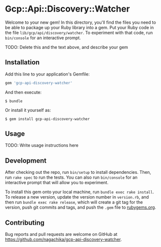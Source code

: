 # Gcp::Api::Discovery::Watcher

Welcome to your new gem! In this directory, you'll find the files you need to be able to package up your Ruby library into a gem. Put your Ruby code in the file `lib/gcp/api/discovery/watcher`. To experiment with that code, run `bin/console` for an interactive prompt.

TODO: Delete this and the text above, and describe your gem

## Installation

Add this line to your application's Gemfile:

```ruby
gem 'gcp-api-discovery-watcher'
```

And then execute:

    $ bundle

Or install it yourself as:

    $ gem install gcp-api-discovery-watcher

## Usage

TODO: Write usage instructions here

## Development

After checking out the repo, run `bin/setup` to install dependencies. Then, run `rake spec` to run the tests. You can also run `bin/console` for an interactive prompt that will allow you to experiment.

To install this gem onto your local machine, run `bundle exec rake install`. To release a new version, update the version number in `version.rb`, and then run `bundle exec rake release`, which will create a git tag for the version, push git commits and tags, and push the `.gem` file to [rubygems.org](https://rubygems.org).

## Contributing

Bug reports and pull requests are welcome on GitHub at https://github.com/nagachika/gcp-api-discovery-watcher.

